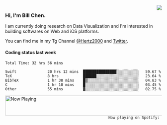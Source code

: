 <img  align="right" src="https://github-readme-stats.vercel.app/api?username=BillChen2k&show_icons=false&count_private=true&hide_title=true">

### Hi, I'm Bill Chen.

I am currently doing research on Data Visualization and I'm interested in building softwares on Web and iOS platforms.

You can find me in my Tg Channel [@Hertz2000](https://t.me/Hertz2000) and [Twitter](https://twitter.com/billchen2k).

#### Coding status last week

<!--START_SECTION:waka-->

```text
Total Time: 32 hrs 56 mins

Swift              20 hrs 12 mins  ███████████████░░░░░░░░░░   59.67 %
TeX                8 hrs           ██████░░░░░░░░░░░░░░░░░░░   23.64 %
BibTeX             1 hr 38 mins    █▒░░░░░░░░░░░░░░░░░░░░░░░   04.83 %
C                  1 hr 10 mins    █░░░░░░░░░░░░░░░░░░░░░░░░   03.45 %
Other              55 mins         ▓░░░░░░░░░░░░░░░░░░░░░░░░   02.75 %
```

<!--END_SECTION:waka-->


<div>
<a href="https://spotify-now-playing.billchen2k.vercel.app/now-playing?open">
   <img align="right" src="https://spotify-now-playing.billchen2k.vercel.app/now-playing" width="540" height="64" alt="Now Playing">
</a>
</div>

<div>
<p align="right"><code>Now playing on Spotify: </code></p>
</div>

<!--
**BillChen2K/BillChen2K** is a ✨ _special_ ✨ repository because its `README.md` (this file) appears on your GitHub profile.

Here are some ideas to get you started:

- 🔭 I’m currently working on ...
- 🌱 I’m currently learning ...
- 👯 I’m looking to collaborate on ...
- 🤔 I’m looking for help with ...
- 💬 Ask me about ...
- 📫 How to reach me: ...
- 😄 Pronouns: ...
- ⚡ Fun fact: ...
-->
